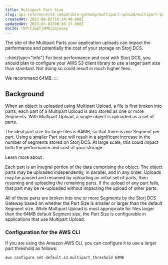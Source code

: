 ```yaml
---
title: Multipart Part Size
slug: api-reference/s3-compatible-gateway/multipart-upload/multipart-part-size
createdAt: 2022-08-02T16:14:49.000Z
updatedAt: 2023-03-03T08:36:17.000Z
docId: rkPrCIwpTjmMKiZajeaxp
---
```


The site of the Multipart Parts your application uploads can impact the  performance and potentially the cost of your storage on Storj DCS.

:::hint{type="info"}
For best performance and cost with Storj DCS, you should plan to configure your AWS S3 client library to use a larger part size than standard. Not doing so could result in much higher fees.&#x20;

We recommend 64MB.
:::

## Background

When an object is uploaded using Multipart Upload, a file is first broken into parts, each part of a Multipart Upload is also stored as one or more Segments. With Multipart Upload, a single object is uploaded as a set of parts.&#x20;

The ideal part size for large files is 64MB, so that there is one Segment per part. Using a smaller Part size will result in a significant increase in the number of segments stored on Storj DCS. At large scale, this could impact both the performance and cost of your storage.

Learn more about [](docId\:A4kUGYhfgGbVhlQ2ZHXVS).

Each part is an integral portion of the data comprising the object. The object parts may be uploaded independently, in parallel, and in any order. Uploads may be paused and resumed by uploading an initial set of parts, then resuming and uploading the remaining parts. If the upload of any part fails, that part may be re-uploaded without impacting the upload of other parts.&#x20;

All of these parts are broken into one or more Segments by the Storj DCS Gateway based on whether the Part Size is smaller or larger than the default Segment size. While Multipart Upload is most appropriate for files larger than the 64MB default Segment size, the Part Size is configurable in applications that use Multipart Upload.&#x20;

### Configuration for the AWS CLI

If you are using the Amazon AWS CLI, you can configure it to use a larger part threshold as follows:

```Text
aws configure set default.s3.multipart_threshold 64MB
```

